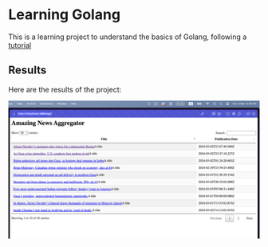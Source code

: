 # Learning Golang

This is a learning project to understand the basics of Golang, following a [tutorial](https://www.youtube.com/watch?v=7DXQH7bMvZ8)

## Results

Here are the results of the project:

![Result Image](./static/Screenshot.png)

